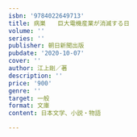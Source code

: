 ```yaml
---
isbn: '9784022649713'
title: 病巣　　巨大電機産業が消滅する日
volume: ''
series: ''
publisher: 朝日新聞出版
pubdate: '2020-10-07'
cover: ''
author: 江上剛／著
description: ''
price: '900'
genre: ''
target: 一般
format: 文庫
content: 日本文学、小説・物語

---
```

